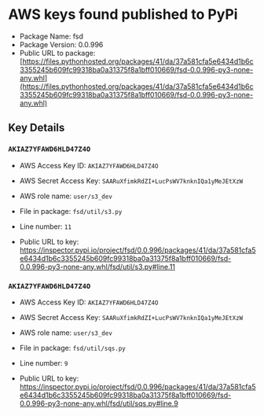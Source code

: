 # AWS keys found published to PyPi

* Package Name: fsd
* Package Version: 0.0.996
* Public URL to package: [https://files.pythonhosted.org/packages/41/da/37a581cfa5e6434d1b6c3355245b609fc99318ba0a31375f8a1bff010669/fsd-0.0.996-py3-none-any.whl](https://files.pythonhosted.org/packages/41/da/37a581cfa5e6434d1b6c3355245b609fc99318ba0a31375f8a1bff010669/fsd-0.0.996-py3-none-any.whl)

## Key Details

### `AKIAZ7YFAWD6HLD47Z4O`

* AWS Access Key ID: `AKIAZ7YFAWD6HLD47Z4O`
* AWS Secret Access Key: `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` 
* AWS role name: `user/s3_dev`
* File in package: `fsd/util/s3.py`
* Line number: `11`

* Public URL to key: https://inspector.pypi.io/project/fsd/0.0.996/packages/41/da/37a581cfa5e6434d1b6c3355245b609fc99318ba0a31375f8a1bff010669/fsd-0.0.996-py3-none-any.whl/fsd/util/s3.py#line.11



### `AKIAZ7YFAWD6HLD47Z4O`

* AWS Access Key ID: `AKIAZ7YFAWD6HLD47Z4O`
* AWS Secret Access Key: `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` 
* AWS role name: `user/s3_dev`
* File in package: `fsd/util/sqs.py`
* Line number: `9`

* Public URL to key: https://inspector.pypi.io/project/fsd/0.0.996/packages/41/da/37a581cfa5e6434d1b6c3355245b609fc99318ba0a31375f8a1bff010669/fsd-0.0.996-py3-none-any.whl/fsd/util/sqs.py#line.9


